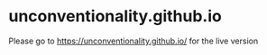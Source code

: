 # unconventionality.github.io
Please go to 
https://unconventionality.github.io/
for the live version
